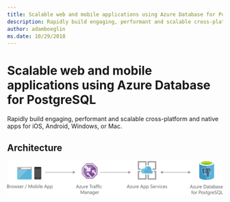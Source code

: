 ```yaml
---
title: Scalable web and mobile applications using Azure Database for PostgreSQL 
description: Rapidly build engaging, performant and scalable cross-platform and native apps for iOS, Android, Windows, or Mac.
author: adamboeglin
ms.date: 10/29/2018
---
```

# Scalable web and mobile applications using Azure Database for PostgreSQL 
Rapidly build engaging, performant and scalable cross-platform and native apps for iOS, Android, Windows, or Mac.

## Architecture
<img src="media/scalable-web-and-mobile-applications-using-azure-database-for-postgresql.svg" alt='architecture diagram' />